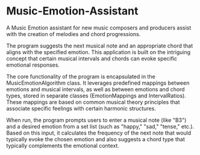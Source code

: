 # Music-Emotion-Assistant
A Music Emotion assistant for new music composers and producers assist with the creation of melodies and chord progressions.

The program suggests the next musical note and an appropriate chord that aligns with the specified emotion. This application is built on the intriguing concept that certain musical intervals and chords can evoke specific emotional responses.

The core functionality of the program is encapsulated in the MusicEmotionAlgorithm class. It leverages predefined mappings between emotions and musical intervals, as well as between emotions and chord types, stored in separate classes (EmotionMappings and IntervalRatios). These mappings are based on common musical theory principles that associate specific feelings with certain harmonic structures.

When run, the program prompts users to enter a musical note (like "B3") and a desired emotion from a set list (such as "happy," "sad," "tense," etc.). Based on this input, it calculates the frequency of the next note that would typically evoke the chosen emotion and also suggests a chord type that typically complements the emotional context.

